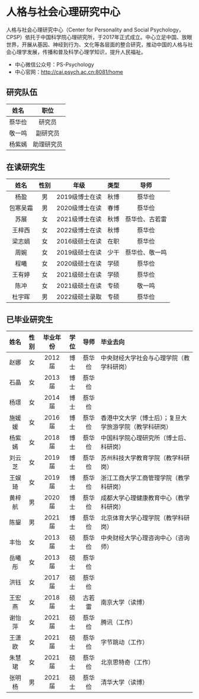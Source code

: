 # 人格与社会心理研究中心

人格与社会心理研究中心（Center for Personality and Social Psychology，CPSP）依托于中国科学院心理研究所，于2017年正式成立。中心立足中国、放眼世界，开展从基因、神经到行为、文化等各层面的整合研究，推动中国的人格与社会心理学发展，传播和普及科学心理学知识，提升人民福祉。

- 中心微信公众号：PS-Psychology
- 中心官网：http://cai.psych.ac.cn:8081/home

## 研究队伍

|姓名|职位|
| :-: | :-: |
|蔡华俭|研究员|
|敬一鸣|副研究员|
|杨紫嫣|助理研究员|

## 在读研究生

|姓名|性别|年级|类型|导师|
| :-: | :-: | :-: | :-: | :-: |
|杨盈|男|2019级博士在读|秋博|蔡华俭|
|包寒吴霜|男|2020级博士在读|春博|蔡华俭|
|苏展|女|2021级博士在读|秋博|蔡华俭、古若雷|
|王梓西|女|2022级博士在读|秋博|蔡华俭|
|梁志娟|女|2016级硕士在读|在职|蔡华俭|
|周婉|女|2019级硕士在读|少干|蔡华俭、敬一鸣|
|程曦|女|2020级硕士在读|学硕|蔡华俭|
|王有婷|女|2021级硕士在读|学硕|蔡华俭|
|陈冲|女|2021级硕士在读|专硕|敬一鸣|
|杜宇晖|男|2022级硕士录取|专硕|蔡华俭|

## 已毕业研究生

|姓名|性别|毕业年份|学位|导师|毕业去向|
| :-: | :-: | :-: | :-: | :-: | :- |
|赵娜|女|2012届|博士|蔡华俭|中央财经大学社会与心理学院（教学科研岗）|
|石晶|女|2013届|博士|蔡华俭||
|杨璟|女|2014届|博士|蔡华俭||
|施媛媛|女|2016届|博士|蔡华俭|香港中文大学（博士后）；复旦大学旅游学院（教学科研岗）|
|杨紫嫣|女|2018届|博士|蔡华俭|中国科学院心理研究所（博士后、科研岗）|
|刘云芝|女|2019届|博士|蔡华俭|苏州科技大学教育学院（教学科研岗）|
|王娱琦|女|2019届|博士|蔡华俭|浙江工商大学工商管理学院（教学科研岗）|
|黄梓航|男|2020届|博士|蔡华俭|成都大学心理健康教育中心（教学科研岗）|
|陈鋆|男|2021届|博士|蔡华俭|北京体育大学心理学院（教学科研岗）|
|丰怡|女|2013届|硕士|蔡华俭|中央财经大学心理咨询中心（咨询师）|
|岳曦彤|女|2013届|硕士|蔡华俭||
|洪钰|女|2017届|硕士|蔡华俭||
|王宏燕|女|2018届|硕士|古若雷|南京大学（读博）|
|谢怡萍|女|2021届|硕士|蔡华俭|腾讯（工作）|
|王潇欧|女|2021届|硕士|蔡华俭|字节跳动（工作）|
|朱慧珺|女|2021届|硕士|蔡华俭|北京思特奇（工作）|
|张明杨|男|2021届|硕士|蔡华俭|清华大学（读博）|
